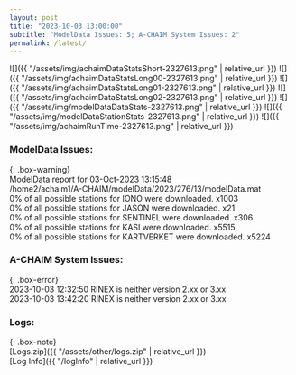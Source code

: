 ```yaml
---
layout: post
title: "2023-10-03 13:00:00"
subtitle: "ModelData Issues: 5; A-CHAIM System Issues: 2"
permalink: /latest/
---
```


![]({{ "/assets/img/achaimDataStatsShort-2327613.png" | relative_url }})
![]({{ "/assets/img/achaimDataStatsLong00-2327613.png" | relative_url }})
![]({{ "/assets/img/achaimDataStatsLong01-2327613.png" | relative_url }})
![]({{ "/assets/img/achaimDataStatsLong02-2327613.png" | relative_url }})
![]({{ "/assets/img/modelDataDataStats-2327613.png" | relative_url }})
![]({{ "/assets/img/modelDataStationStats-2327613.png" | relative_url }})
![]({{ "/assets/img/achaimRunTime-2327613.png" | relative_url }})


### ModelData Issues:  
  
{: .box-warning}  
 ModelData report for 03-Oct-2023 13:15:48   
 /home2/achaim1/A-CHAIM/modelData/2023/276/13/modelData.mat   
 0% of all possible stations for IONO were downloaded. x1003   
 0% of all possible stations for JASON were downloaded. x21   
 0% of all possible stations for SENTINEL were downloaded. x306   
 0% of all possible stations for KASI were downloaded. x5515   
 0% of all possible stations for KARTVERKET were downloaded. x5224   
  
### A-CHAIM System Issues:  
  
{: .box-error}  
2023-10-03 12:32:50 RINEX is neither version 2.xx or 3.xx  
2023-10-03 13:42:20 RINEX is neither version 2.xx or 3.xx  

### Logs:  
  
{: .box-note}  
[Logs.zip]({{ "/assets/other/logs.zip" | relative_url }})  
[Log Info]({{ "/logInfo" | relative_url }})  
